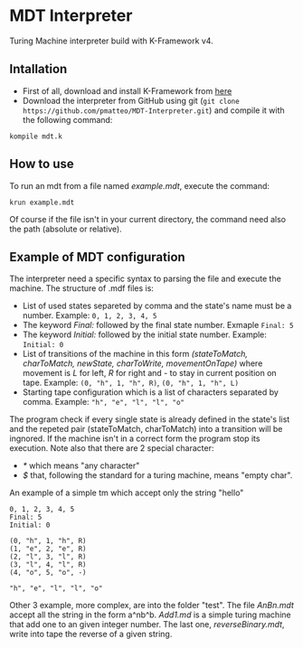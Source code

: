 # MDT Interpreter
Turing Machine interpreter build with K-Framework v4.

## Intallation
- First of all, download and install K-Framework from [here](https://github.com/kframework/k)
- Download the interpreter from GitHub using git (`git clone https://github.com/pmatteo/MDT-Interpreter.git`) and compile it with the following command:

``` 
kompile mdt.k
```

## How to use
To run an mdt from a file named _example.mdt_, execute the command:

```
krun example.mdt
```
Of course if the file isn't in your current directory, the command need also the path (absolute or relative).

## Example of MDT configuration
The interpreter need a specific syntax to parsing the file and execute the machine. The structure of .mdf files is:

- List of used states separeted by comma and the state's name must be a number. Example: `0, 1, 2, 3, 4, 5`
- The keyword _Final:_ followed by the final state number. Exmaple `Final: 5`
- The keyword _Initial:_ followed by the initial state number. Example: `Initial: 0`
- List of transitions of the machine in this form _(stateToMatch, charToMatch, newState, charToWrite, movementOnTape)_ where movement is _L_ for left, _R_ for right and _-_ to stay in current position on tape. Example: `(0, "h", 1, "h", R)`, `(0, "h", 1, "h", L)`
- Starting tape configuration which is a list of characters separated by comma. Example: `"h", "e", "l", "l", "o"`

The program check if every single state is already defined in the state's list and the repeted pair (stateToMatch, charToMatch) into a transition will be ingnored. If the machine isn't in a correct form the program stop its execution.
Note also that there are 2 special character:
- _*_ which means "any character"
- _$_ that, following the standard for a turing machine, means "empty char".


An example of a simple tm which accept only the string "hello"

```
0, 1, 2, 3, 4, 5
Final: 5
Initial: 0

(0, "h", 1, "h", R)
(1, "e", 2, "e", R)
(2, "l", 3, "l", R)
(3, "l", 4, "l", R)
(4, "o", 5, "o", -)

"h", "e", "l", "l", "o"
```

Other 3 example, more complex, are into the folder "test". The file _AnBn.mdt_ accept all the string in the form a^nb^b. _Add1.md_ is a simple turing machine that add one to an given integer number. The last one, _reverseBinary.mdt_, write into tape the reverse of a given string.
